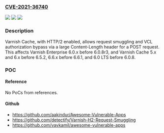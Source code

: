 ### [CVE-2021-36740](https://cve.mitre.org/cgi-bin/cvename.cgi?name=CVE-2021-36740)
![](https://img.shields.io/static/v1?label=Product&message=n%2Fa&color=blue)
![](https://img.shields.io/static/v1?label=Version&message=n%2Fa&color=blue)
![](https://img.shields.io/static/v1?label=Vulnerability&message=n%2Fa&color=brighgreen)

### Description

Varnish Cache, with HTTP/2 enabled, allows request smuggling and VCL authorization bypass via a large Content-Length header for a POST request. This affects Varnish Enterprise 6.0.x before 6.0.8r3, and Varnish Cache 5.x and 6.x before 6.5.2, 6.6.x before 6.6.1, and 6.0 LTS before 6.0.8.

### POC

#### Reference
No PoCs from references.

#### Github
- https://github.com/aakindur/Awesome-Vulnerable-Apps
- https://github.com/detectify/Varnish-H2-Request-Smuggling
- https://github.com/vavkamil/awesome-vulnerable-apps

